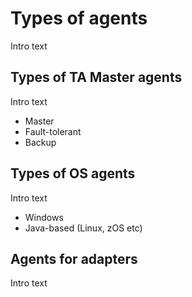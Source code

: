 # Types of agents
Intro text

## Types of TA Master agents
Intro text

-   Master
-   Fault-tolerant
-   Backup

## Types of OS agents
Intro text

-   Windows
-   Java-based (Linux, zOS etc)

## Agents for adapters
Intro text